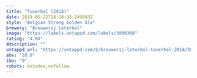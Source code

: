 ```yaml
---
title: "Tuverbol (2018)"
date: 2019-05-22T14:20:33.249503Z
style: "Belgian Strong Golden Ale"
brewery: "Brouwerij Loterbol"
image: "https://labels.untappd.com/labels/3090308"
rating: "4.04"
description: ""
untappd_url: "https://untappd.com/b/brouwerij-loterbol-tuverbol-2018/3090308"
abv: "10.0"
ibu: "0"
robots: noindex,nofollow
---
```

